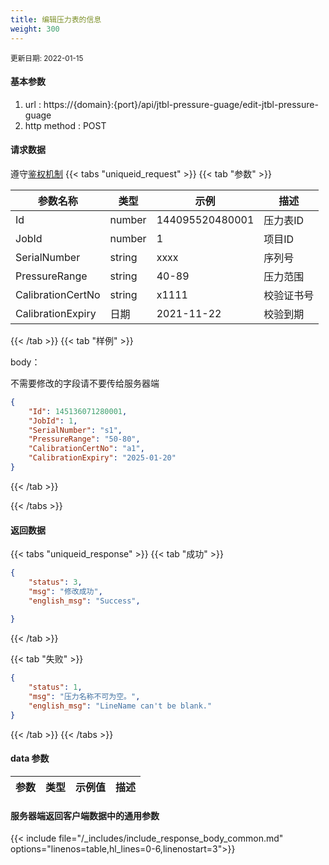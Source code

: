 ```yaml
---
title: 编辑压力表的信息
weight: 300
---
```


<small>更新日期: 2022-01-15</small>

#### 基本参数
1. url : https://{domain}:{port}/api/jtbl-pressure-guage/edit-jtbl-pressure-guage
2. http method : POST

#### 请求数据
遵守[鉴权机制](/auth/)
{{< tabs "uniqueid_request" >}}
{{< tab "参数" >}} 

|  参数名称   |  类型 |  示例 |  描述 |
|  ----  | ----  | ----  | ----  |
|  Id  | number  | 144095520480001  | 压力表ID |
|  JobId  | number  | 1  | 项目ID |
|  SerialNumber  | string  | xxxx  | 序列号 |
|  PressureRange  | string  | 40-89  | 压力范围 |
|  CalibrationCertNo  | string  | x1111  | 校验证书号 |
|  CalibrationExpiry  | 日期  | 2021-11-22  | 校验到期 |
 
{{< /tab >}}
{{< tab "样例" >}}


body： 

不需要修改的字段请不要传给服务器端

```json
{
    "Id": 145136071280001,
    "JobId": 1,
    "SerialNumber": "s1",
    "PressureRange": "50-80",
    "CalibrationCertNo": "a1",
    "CalibrationExpiry": "2025-01-20"
}
```
{{< /tab >}}

{{< /tabs >}}


#### 返回数据


{{< tabs "uniqueid_response" >}}
{{< tab "成功" >}} 
```json
{
    "status": 3,
    "msg": "修改成功",
    "english_msg": "Success",
  
}
```   
{{< /tab >}}

{{< tab "失败" >}}
```json
{
    "status": 1,
    "msg": "压力名称不可为空。",
    "english_msg": "LineName can't be blank."
}
```
{{< /tab >}}
{{< /tabs >}}
#### data 参数

|  参数   |  类型 |  示例值 |  描述 |
|  ----  | ----  | ----  |----  |
 
#### 服务器端返回客户端数据中的通用参数

{{< include file="/_includes/include_response_body_common.md"  options="linenos=table,hl_lines=0-6,linenostart=3">}}
